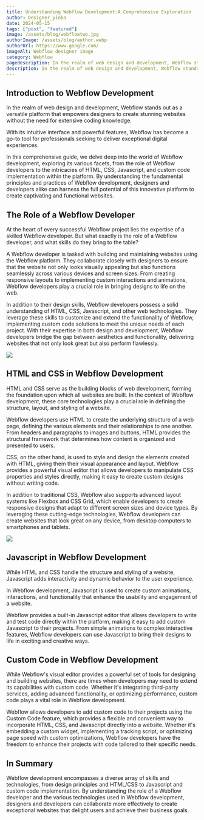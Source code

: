 ```yaml
---
title: Understanding Webflow Development:A Comprehensive Exploration
author: Designer_yinka
date: 2024-05-15
tags: ["post", "featured"]
image: /assets/blog/webflowtwo.jpg
authorImage: /assets/blog/author.webp
authorUrl: https://www.google.com/
imageAlt: Webflow designer image
category: Webflow
pagedescription: In the realm of web design and development, Webflow stands out as a versatile platform that empowers designers 
description: In the realm of web design and development, Webflow stands out as a versatile platform that empowers designers to create stunning websites without the need for extensive coding knowledge.
---
```


<h2>Introduction to Webflow Development</h2>
<p>
  In the realm of web design and development, Webflow stands out as a versatile platform that empowers designers to create stunning websites without the need for extensive coding knowledge.
</p>
<p>
  With its intuitive interface and powerful features, Webflow has become a go-to tool for professionals seeking to deliver exceptional digital experiences.
</p>
<p>
  In this comprehensive guide, we delve deep into the world of Webflow development, exploring its various facets, from the role of Webflow developers to the intricacies of HTML, CSS, Javascript, and custom code implementation within the platform. By understanding the fundamental principles and practices of Webflow development, designers and developers alike can harness the full potential of this innovative platform to create captivating and functional websites.
</p>

<h2>The Role of a Webflow Developer</h2>
<p>
  At the heart of every successful Webflow project lies the expertise of a skilled Webflow developer. But what exactly is the role of a Webflow developer, and what skills do they bring to the table?

A Webflow developer is tasked with building and maintaining websites using the Webflow platform. They collaborate closely with designers to ensure that the website not only looks visually appealing but also functions seamlessly across various devices and screen sizes. From creating responsive layouts to implementing custom interactions and animations, Webflow developers play a crucial role in bringing designs to life on the web.

In addition to their design skills, Webflow developers possess a solid understanding of HTML, CSS, Javascript, and other web technologies. They leverage these skills to customize and extend the functionality of Webflow, implementing custom code solutions to meet the unique needs of each project. With their expertise in both design and development, Webflow developers bridge the gap between aesthetics and functionality, delivering websites that not only look great but also perform flawlessly.
<p>

<img src="/assets/blog/webflowdeveloper.jpeg">


<h2>HTML and CSS in Webflow Development</h2>
<p>
   HTML and CSS serve as the building blocks of web development, forming the foundation upon which all websites are built. In the context of Webflow development, these core technologies play a crucial role in defining the structure, layout, and styling of a website.

Webflow developers use HTML to create the underlying structure of a web page, defining the various elements and their relationships to one another. From headers and paragraphs to images and buttons, HTML provides the structural framework that determines how content is organized and presented to users.

CSS, on the other hand, is used to style and design the elements created with HTML, giving them their visual appearance and layout. Webflow provides a powerful visual editor that allows developers to manipulate CSS properties and styles directly, making it easy to create custom designs without writing code.

In addition to traditional CSS, Webflow also supports advanced layout systems like Flexbox and CSS Grid, which enable developers to create responsive designs that adapt to different screen sizes and device types. By leveraging these cutting-edge technologies, Webflow developers can create websites that look great on any device, from desktop computers to smartphones and tablets.
</p>

<img src="/assets/blog/javascrits.png">

<h2>
  Javascript in Webflow Development
</h2>

<p>
  While HTML and CSS handle the structure and styling of a website, Javascript adds interactivity and dynamic behavior to the user experience.

In Webflow development, Javascript is used to create custom animations, interactions, and functionality that enhance the usability and engagement of a website.

Webflow provides a built-in Javascript editor that allows developers to write and test code directly within the platform, making it easy to add custom Javascript to their projects. From simple animations to complex interactive features, Webflow developers can use Javascript to bring their designs to life in exciting and creative ways.
</p>

<h2>Custom Code in Webflow Development</h2>
<p>While Webflow's visual editor provides a powerful set of tools for designing and building websites, there are times when developers may need to extend its capabilities with custom code. Whether it's integrating third-party services, adding advanced functionality, or optimizing performance, custom code plays a vital role in Webflow development.

Webflow allows developers to add custom code to their projects using the Custom Code feature, which provides a flexible and convenient way to incorporate HTML, CSS, and Javascript directly into a website. Whether it's embedding a custom widget, implementing a tracking script, or optimizing page speed with custom optimizations, Webflow developers have the freedom to enhance their projects with code tailored to their specific needs.
</p>

<h2>In Summary</h2>
<p>
  Webflow development encompasses a diverse array of skills and technologies, from design principles and HTML/CSS to Javascript and custom code implementation. By understanding the role of a Webflow developer and the various technologies used in Webflow development, designers and developers can collaborate more effectively to create exceptional websites that delight users and achieve their business goals.
</p>